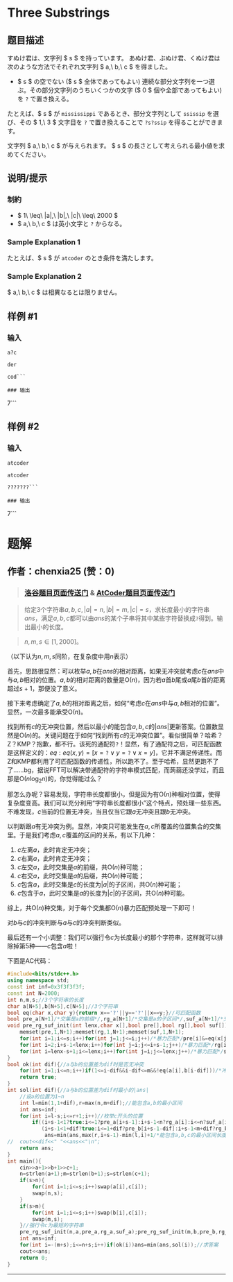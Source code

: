 # Three Substrings

## 题目描述

[problemUrl]: https://atcoder.jp/contests/panasonic2020/tasks/panasonic2020_e

すぬけ君は、文字列 $ s $ を持っています。 あぬけ君、ぶぬけ君、くぬけ君は次のような方法でそれぞれ文字列 $ a,\ b,\ c $ を得ました。

- $ s $ の空でない ($ s $ 全体であってもよい) 連続な部分文字列を一つ選ぶ。その部分文字列のうちいくつかの文字 ($ 0 $ 個や全部であってもよい) を `?` で置き換える。

たとえば、$ s $ が `mississippi` であるとき、部分文字列として `ssissip` を選び、その $ 1,\ 3 $ 文字目を `?` で置き換えることで `?s?ssip` を得ることができます。

文字列 $ a,\ b,\ c $ が与えられます。 $ s $ の長さとして考えられる最小値を求めてください。

## 说明/提示

### 制約

- $ 1\ \leq\ |a|,\ |b|,\ |c|\ \leq\ 2000 $
- $ a,\ b,\ c $ は英小文字と `?` からなる。

### Sample Explanation 1

たとえば、$ s $ が `atcoder` のとき条件を満たします。

### Sample Explanation 2

$ a,\ b,\ c $ は相異なるとは限りません。

## 样例 #1

### 输入

```
a?c
der
cod```

### 输出

```
7```

## 样例 #2

### 输入

```
atcoder
atcoder
???????```

### 输出

```
7```

# 题解

## 作者：chenxia25 (赞：0)

>### [洛谷题目页面传送门](https://www.luogu.com.cn/problem/AT5808) & [AtCoder题目页面传送门](https://atcoder.jp/contests/panasonic2020/tasks/panasonic2020_e)

>给定$3$个字符串$a,b,c,|a|=n,|b|=m,|c|=s$，求长度最小的字符串$ans$，满足$a,b,c$都可以由$ans$的某个子串将其中某些字符替换成$\texttt?$得到。输出最小的长度。

>$n,m,s\in[1,2000]$。

（以下认为$n,m,s$同阶，在复杂度中用$n$表示）

首先，思路很显然：可以枚举$a,b$在$ans$的相对距离，如果无冲突就考虑$c$在$ans$中与$a,b$相对的位置。$a,b$的相对距离的数量是$\mathrm O(n)$，因为若$a$首$b$尾或$a$尾$b$首的距离超过$s+1$，那便没了意义。

接下来考虑确定了$a,b$的相对距离之后，如何“考虑$c$在$ans$中与$a,b$相对的位置”。显然，一次最多能承受$\mathrm O(n)$。

找到所有$c$的无冲突位置，然后以最小的能包含$a,b,c$的$|ans|$更新答案。位置数显然是$\mathrm O(n)$的。关键问题在于如何“找到所有$c$的无冲突位置”。看似很简单？哈希？Z？KMP？抱歉，都不行。该死的通配符$\texttt?$！显然，有了通配符之后，可匹配函数是这样定义的：$eq:eq(x,y)=[x=\texttt?\lor y=\texttt?\lor x=y]$，它并不满足传递性。而Z和KMP都利用了可匹配函数的传递性，所以跑不了。至于哈希，显然更跑不了了……bg，据说FFT可以解决带通配符的字符串模式匹配，而蒟蒻还没学过，而且那是$\mathrm O(n\log_2n)$的，你觉得能过么？

那怎么办呢？容易发现，字符串长度都很小，但是因为有$\mathrm O(n)$种相对位置，使得复杂度变高。我们可以充分利用“字符串长度都很小”这个特点，预处理一些东西。不难发现，$c$当前的位置无冲突，当且仅当它跟$a$无冲突且跟$b$无冲突。

以判断跟$a$有无冲突为例。显然，冲突只可能发生在$a,c$所覆盖的位置集合的交集里。于是我们考虑$a,c$覆盖的区间的关系，有以下几种：
1. $c$左离$a$，此时肯定无冲突；
1. $c$右离$a$，此时肯定无冲突；
1. $c$左交$a$，此时交集是$a$的前缀，共$\mathrm O(n)$种可能；
1. $c$右交$a$，此时交集是$a$的后缀，共$\mathrm O(n)$种可能；
1. $c$包含$a$，此时交集是$c$的长度为$|a|$的子区间，共$\mathrm O(n)$种可能；
1. $c$包含于$a$，此时交集是$a$的长度为$|c|$的子区间，共$\mathrm O(n)$种可能。

综上，共$\mathrm O(n)$种交集，对于每个交集都$\mathrm O(n)$暴力匹配预处理一下即可！

对$b$与$c$的冲突判断与$a$与$c$的冲突判断类似。

最后还有一个小调整：我们可以强行令$c$为长度最小的那个字符串，这样就可以排除掉第$5$种——$c$包含$a$啦！

下面是AC代码：
```cpp
#include<bits/stdc++.h>
using namespace std;
const int inf=0x3f3f3f3f;
const int N=2000;
int n,m,s;//3个字符串的长度 
char a[N+5],b[N+5],c[N+5];//3个字符串 
bool eq(char x,char y){return x=='?'||y=='?'||x==y;}//可匹配函数 
bool pre_a[N+1]/*交集是a的前缀*/,rg_a[N+1]/*交集是a的子区间*/,suf_a[N+1]/*交集是a的后缀*/,pre_b[N+1],rg_b[N+1],suf_b[N+1]/*类似a*/;
void pre_rg_suf_init(int lenx,char x[],bool pre[],bool rg[],bool suf[]){//预处理 
	memset(pre,1,N+1);memset(rg,1,N+1);memset(suf,1,N+1);
	for(int i=1;i<=s;i++)for(int j=1;j<=i;j++)/*暴力匹配*/pre[i]&=eq(x[j],c[j-i+s]); 
	for(int i=2;i+s-1<lenx;i++)for(int j=i;j<=i+s-1;j++)/*暴力匹配*/rg[i]&=eq(x[j],c[j-i+1]);
	for(int i=lenx-s+1;i<=lenx;i++)for(int j=i;j<=lenx;j++)/*暴力匹配*/suf[i]&=eq(x[j],c[j-i+1]);
}
bool ok(int dif){//a与b的位置差为dif时是否无冲突 
	for(int i=1;i<=n;i++)if(1<=i-dif&&i-dif<=m&&!eq(a[i],b[i-dif]))/*冲突*/return false;
	return true;
}
int sol(int dif){//a与b的位置差为dif时最小的|ans| 
	//设a的位置为1~n 
	int l=min(1,1+dif),r=max(n,m+dif);//能包含a,b的最小区间 
	int ans=inf;
	for(int i=l-s;i<=r+1;i++)//枚举c开头的位置 
		if((i+s-1<1?true:i<=1?pre_a[i+s-1]:i+s-1<n?rg_a[i]:i<=n?suf_a[i]:true)&&//a,c无冲突 
		   (i+s-1<1+dif?true:i<=1+dif?pre_b[i+s-1-dif]:i+s-1<m+dif?rg_b[i-dif]:i<=m+dif?suf_b[i-dif]:true)/*b,c无冲突*/)
			ans=min(ans,max(r,i+s-1)-min(l,i)+1/*能包含a,b,c的最小区间长度*/);//更新答案 
//	cout<<dif<<" "<<ans<<"\n";
	return ans;
}
int main(){
	cin>>a+1>>b+1>>c+1;
	n=strlen(a+1);m=strlen(b+1);s=strlen(c+1);
	if(s>n){
		for(int i=1;i<=s;i++)swap(a[i],c[i]);
		swap(n,s);
	}
	if(s>m){
		for(int i=1;i<=s;i++)swap(b[i],c[i]);
		swap(m,s);
	}//强行令c为最短的字符串 
	pre_rg_suf_init(n,a,pre_a,rg_a,suf_a);pre_rg_suf_init(m,b,pre_b,rg_b,suf_b);//预处理 
	int ans=inf;
	for(int i=-(m+s);i<=n+s;i++)if(ok(i))ans=min(ans,sol(i));//求答案 
	cout<<ans;
	return 0;
}
```

---

